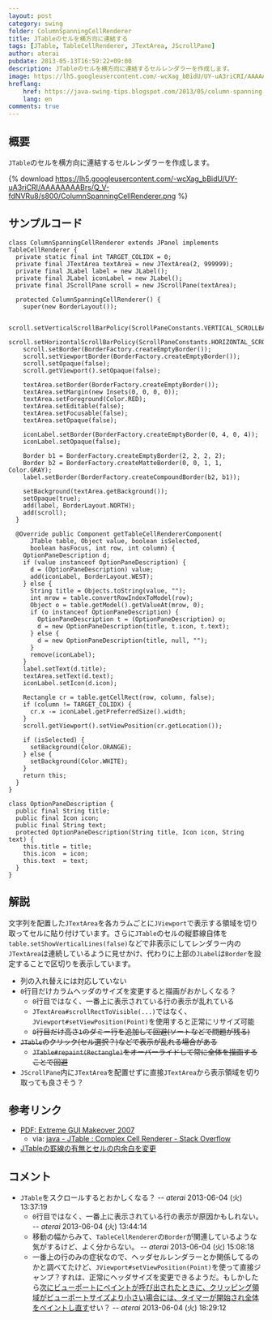 ```yaml
---
layout: post
category: swing
folder: ColumnSpanningCellRenderer
title: JTableのセルを横方向に連結する
tags: [JTable, TableCellRenderer, JTextArea, JScrollPane]
author: aterai
pubdate: 2013-05-13T16:59:22+09:00
description: JTableのセルを横方向に連結するセルレンダラーを作成します。
image: https://lh5.googleusercontent.com/-wcXag_bBidU/UY-uA3riCRI/AAAAAAAABrs/Q_V-fdNVRu8/s800/ColumnSpanningCellRenderer.png
hreflang:
    href: https://java-swing-tips.blogspot.com/2013/05/column-spanning-tablecellrenderer.html
    lang: en
comments: true
---
```

## 概要
`JTable`のセルを横方向に連結するセルレンダラーを作成します。

{% download https://lh5.googleusercontent.com/-wcXag_bBidU/UY-uA3riCRI/AAAAAAAABrs/Q_V-fdNVRu8/s800/ColumnSpanningCellRenderer.png %}

## サンプルコード
<pre class="prettyprint"><code>class ColumnSpanningCellRenderer extends JPanel implements TableCellRenderer {
  private static final int TARGET_COLIDX = 0;
  private final JTextArea textArea = new JTextArea(2, 999999);
  private final JLabel label = new JLabel();
  private final JLabel iconLabel = new JLabel();
  private final JScrollPane scroll = new JScrollPane(textArea);

  protected ColumnSpanningCellRenderer() {
    super(new BorderLayout());

    scroll.setVerticalScrollBarPolicy(ScrollPaneConstants.VERTICAL_SCROLLBAR_NEVER);
    scroll.setHorizontalScrollBarPolicy(ScrollPaneConstants.HORIZONTAL_SCROLLBAR_NEVER);
    scroll.setBorder(BorderFactory.createEmptyBorder());
    scroll.setViewportBorder(BorderFactory.createEmptyBorder());
    scroll.setOpaque(false);
    scroll.getViewport().setOpaque(false);

    textArea.setBorder(BorderFactory.createEmptyBorder());
    textArea.setMargin(new Insets(0, 0, 0, 0));
    textArea.setForeground(Color.RED);
    textArea.setEditable(false);
    textArea.setFocusable(false);
    textArea.setOpaque(false);

    iconLabel.setBorder(BorderFactory.createEmptyBorder(0, 4, 0, 4));
    iconLabel.setOpaque(false);

    Border b1 = BorderFactory.createEmptyBorder(2, 2, 2, 2);
    Border b2 = BorderFactory.createMatteBorder(0, 0, 1, 1, Color.GRAY);
    label.setBorder(BorderFactory.createCompoundBorder(b2, b1));

    setBackground(textArea.getBackground());
    setOpaque(true);
    add(label, BorderLayout.NORTH);
    add(scroll);
  }

  @Override public Component getTableCellRendererComponent(
      JTable table, Object value, boolean isSelected,
      boolean hasFocus, int row, int column) {
    OptionPaneDescription d;
    if (value instanceof OptionPaneDescription) {
      d = (OptionPaneDescription) value;
      add(iconLabel, BorderLayout.WEST);
    } else {
      String title = Objects.toString(value, "");
      int mrow = table.convertRowIndexToModel(row);
      Object o = table.getModel().getValueAt(mrow, 0);
      if (o instanceof OptionPaneDescription) {
        OptionPaneDescription t = (OptionPaneDescription) o;
        d = new OptionPaneDescription(title, t.icon, t.text);
      } else {
        d = new OptionPaneDescription(title, null, "");
      }
      remove(iconLabel);
    }
    label.setText(d.title);
    textArea.setText(d.text);
    iconLabel.setIcon(d.icon);

    Rectangle cr = table.getCellRect(row, column, false);
    if (column != TARGET_COLIDX) {
      cr.x -= iconLabel.getPreferredSize().width;
    }
    scroll.getViewport().setViewPosition(cr.getLocation());

    if (isSelected) {
      setBackground(Color.ORANGE);
    } else {
      setBackground(Color.WHITE);
    }
    return this;
  }
}

class OptionPaneDescription {
  public final String title;
  public final Icon icon;
  public final String text;
  protected OptionPaneDescription(String title, Icon icon, String text) {
    this.title = title;
    this.icon  = icon;
    this.text  = text;
  }
}
</code></pre>

## 解説
文字列を配置した`JTextArea`を各カラムごとに`JViewport`で表示する領域を切り取ってセルに貼り付けています。さらに`JTable`のセルの縦罫線自体を`table.setShowVerticalLines(false)`などで非表示にしてレンダラー内の`JTextArea`は連続しているように見せかけ、代わりに上部の`JLabel`は`Border`を設定することで区切りを表示しています。

- 列の入れ替えには対応していない
- `0`行目だけカラムヘッダのサイズを変更すると描画がおかしくなる？
    - `0`行目ではなく、一番上に表示されている行の表示が乱れている
    - `JTextArea#scrollRectToVisible(...)`ではなく、`JViewport#setViewPosition(Point)`を使用すると正常にリサイズ可能
    - ~~`0`行目だけ高さ`1`のダミー行を追加して回避(ソートなどで問題が残る)~~
- ~~`JTable`のクリック(セル選択？)などで表示が乱れる場合がある~~
    - ~~`JTable#repaint(Rectangle)`をオーバーライドして常に全体を描画することで回避~~
- `JScrollPane`内に`JTextArea`を配置せずに直接`JTextArea`から表示領域を切り取っても良さそう？

<!-- dummy comment line for breaking list -->

## 参考リンク
- [PDF: Extreme GUI Makeover 2007](http://docs.huihoo.com/javaone/2007/desktop/TS-3548.pdf)
    - via: [java - JTable : Complex Cell Renderer - Stack Overflow](https://stackoverflow.com/questions/16305023/jtable-complex-cell-renderer)
- [JTableの罫線の有無とセルの内余白を変更](https://ateraimemo.com/Swing/IntercellSpacing.html)

<!-- dummy comment line for breaking list -->

## コメント
- `JTable`をスクロールするとおかしくなる？ -- *aterai* 2013-06-04 (火) 13:37:19
    - `0`行目ではなく、一番上に表示されている行の表示が原因かもしれない。 -- *aterai* 2013-06-04 (火) 13:44:14
    - 移動の幅からみて、`TableCellRenderer`の`Border`が関連しているような気がするけど、よく分からない。 -- *aterai* 2013-06-04 (火) 15:08:18
    - 一番上の行のみの症状なので、ヘッダセルレンダラーとか関係してるのかと調べてたけど、`JViewport#setViewPosition(Point)`を使って直接ジャンプ？すれは、正常にヘッダサイズを変更できるようだ。もしかしたら[次にビューポートにペイントが呼び出されたときに、クリッピング領域がビューポートサイズより小さい場合には、タイマーが開始され全体をペイントし直す](https://docs.oracle.com/javase/jp/8/docs/api/javax/swing/JViewport.html)せい？ -- *aterai* 2013-06-04 (火) 18:29:12

<!-- dummy comment line for breaking list -->

